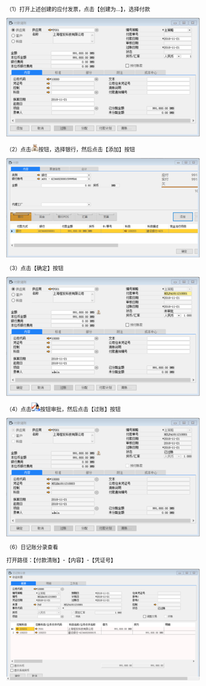 （1）打开上述创建的应付发票，点击【创建为...】，选择付款



![1542785776(1)](BAP_QuickStart_Images/52.1.png)

（2）点击![img](BAP_QuickStart_Images/52.2.png)按钮，选择银行，然后点击【添加】按钮



![1542785820(1)](BAP_QuickStart_Images/52.3.png)

（3）点击【确定】按钮



![1542786008(1)](BAP_QuickStart_Images/52.4.png)

（4）点击![img](BAP_QuickStart_Images/52.5.png)按钮审批，然后点击【过账】按钮



![1542786155(1)](BAP_QuickStart_Images/52.6.png)

（6）日记账分录查看

  打开路径：【付款清账】-【内容】-【凭证号】



![1542870246(1)](BAP_QuickStart_Images/52.7.png)